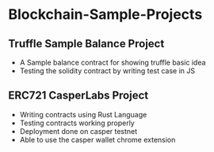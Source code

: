 # Blockchain-Sample-Projects

## Truffle Sample Balance Project

* A Sample balance contract for showing truffle basic idea
* Testing the solidity contract by writing test case in JS

## ERC721 CasperLabs Project

* Writing contracts using Rust Language
* Testing contracts working properly
* Deployment done on casper testnet
* Able to use the casper wallet chrome extension 